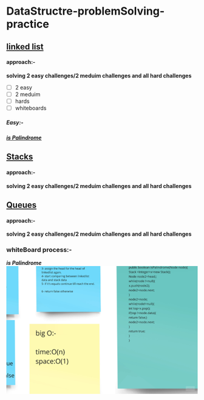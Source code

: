 # DataStructre-problemSolving-practice
## [linked list](https://leetcode.com/tag/linked-list/)
#### approach:-
**solving 2 easy challenges/2 meduim challenges and all hard challenges**
- [ ] 2 easy
- [ ] 2 meduim
- [ ] hards
-[ ] whiteboards
##### Easy:-
***[is Palindrome](https://leetcode.com/problems/palindrome-linked-list/)***

## [Stacks](https://leetcode.com/tag/stack/)
#### approach:-
**solving 2 easy challenges/2 meduim challenges and all hard challenges**

## [Queues](https://leetcode.com/tag/queue/)
#### approach:-
**solving 2 easy challenges/2 meduim challenges and all hard challenges**

### whiteBoard process:-
***is Palindrome***
![](linkedlist1.jpg)

